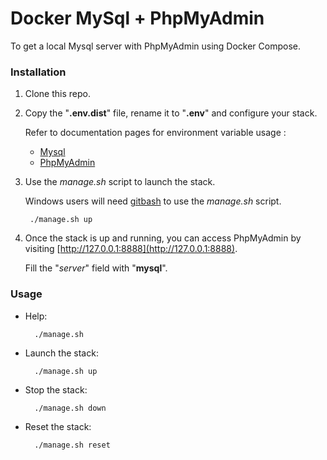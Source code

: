 Docker MySql + PhpMyAdmin
=====

To get a local Mysql server with PhpMyAdmin using Docker Compose.

### Installation

1. Clone this repo.

2. Copy the "__.env.dist__" file, rename it to "__.env__" and configure your stack. 

    Refer to documentation pages for environment variable usage :
    - [Mysql](https://hub.docker.com/_/mysql/)
    - [PhpMyAdmin](https://hub.docker.com/r/phpmyadmin/phpmyadmin/)

3. Use the _manage.sh_ script to launch the stack.

    Windows users will need [gitbash](https://git-for-windows.github.io/) to use the _manage.sh_ script.
    
        ./manage.sh up

4. Once the stack is up and running, you can access PhpMyAdmin by visiting [http://127.0.0.1:8888](http://127.0.0.1:8888). 

    Fill the "_server_" field with "__mysql__".

### Usage

- Help:

        ./manage.sh

- Launch the stack:

        ./manage.sh up

- Stop the stack:

        ./manage.sh down

- Reset the stack:

        ./manage.sh reset

